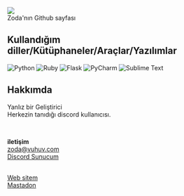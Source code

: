 ![](https://komarev.com/ghpvc/?username=kerem3338)<br>
Zoda'nın Github sayfası<br>

## Kullandığım diller/Kütüphaneler/Araçlar/Yazılımlar<br>
![Python](https://img.shields.io/badge/python-3670A0?style=for-the-badge&logo=python&logoColor=ffdd54) ![Ruby](https://img.shields.io/badge/ruby-%23CC342D.svg?style=for-the-badge&logo=ruby&logoColor=white) ![Flask](https://img.shields.io/badge/flask-%23000.svg?style=for-the-badge&logo=flask&logoColor=white) ![PyCharm](https://img.shields.io/badge/pycharm-143?style=for-the-badge&logo=pycharm&logoColor=black&color=black&labelColor=green) ![Sublime Text](https://img.shields.io/badge/sublime_text-%23575757.svg?style=for-the-badge&logo=sublime-text&logoColor=important)<br>

## Hakkımda
Yanlız bir Geliştirici
<br>
Herkezin tanıdığı discord kullanıcısı.
<br>

<br>

**iletişim**<br>
zoda@vuhuv.com<br>
[Discord Sunucum](https://discord.gg/wkUuwaDp2N)<br><br>

[Web sitem](https://kerem3338.github.io)<br>
[Mastadon](https://mastodon.social/web/@zoda33)<br>
